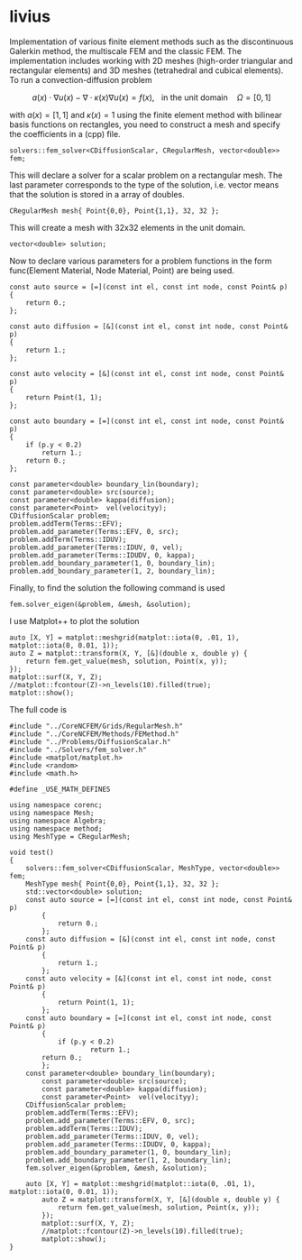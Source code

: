 # livius
Implementation of various finite element methods such as the discontinuous Galerkin method, the multiscale FEM and the classic FEM.
The implementation includes working with 2D meshes (high-order triangular and rectangular elements) and 3D meshes (tetrahedral and cubical elements).
To run a convection-diffusion problem
```math	
  a(x)\cdot\nabla u(x) - \nabla\cdot\kappa(x)\nabla u(x) = f(x), \mspace{15mu}\text{in the unit domain }\mspace{15mu}\Omega=[0,1]
```
with $a(x)=[1,1]$ and $\kappa(x)=1$ using the finite element method with bilinear basis functions on rectangles, you need to construct a mesh and specify the coefficients in a (cpp) file.
```
solvers::fem_solver<CDiffusionScalar, CRegularMesh, vector<double>> fem;
```
This will declare a solver for a scalar problem on a rectangular mesh. The last parameter corresponds to the type of the solution, i.e. vector<double> means that the solution is stored in a array of doubles.

```	
CRegularMesh mesh{ Point{0,0}, Point{1,1}, 32, 32 };
```
	

This will create a mesh with 32x32 elements in the unit domain.

```
vector<double> solution;
```
	
Now to declare various parameters for a problem functions in the form func(Element Material, Node Material, Point) are being used.

```
const auto source = [=](const int el, const int node, const Point& p)
{
	return 0.;
};

const auto diffusion = [&](const int el, const int node, const Point& p)
{
	return 1.;
};

const auto velocity = [&](const int el, const int node, const Point& p)
{
	return Point(1, 1);
};

const auto boundary = [=](const int el, const int node, const Point& p)
{
	if (p.y < 0.2)
		return 1.;
	return 0.;
};

const parameter<double> boundary_lin(boundary);
const parameter<double> src(source);
const parameter<double> kappa(diffusion);
const parameter<Point>  vel(velocityy);
CDiffusionScalar problem;
problem.addTerm(Terms::EFV);
problem.add_parameter(Terms::EFV, 0, src);
problem.addTerm(Terms::IDUV);
problem.add_parameter(Terms::IDUV, 0, vel);
problem.add_parameter(Terms::IDUDV, 0, kappa);
problem.add_boundary_parameter(1, 0, boundary_lin);
problem.add_boundary_parameter(1, 2, boundary_lin);		
```

Finally, to find the solution the following command is used

```
fem.solver_eigen(&problem, &mesh, &solution);
```
	
I use Matplot++ to plot the solution

```
auto [X, Y] = matplot::meshgrid(matplot::iota(0, .01, 1), matplot::iota(0, 0.01, 1));
auto Z = matplot::transform(X, Y, [&](double x, double y) {
	return fem.get_value(mesh, solution, Point(x, y));
});
matplot::surf(X, Y, Z);
//matplot::fcontour(Z)->n_levels(10).filled(true);
matplot::show();
```

The full code is


```
#include "../CoreNCFEM/Grids/RegularMesh.h"
#include "../CoreNCFEM/Methods/FEMethod.h"
#include "../Problems/DiffusionScalar.h"
#include "../Solvers/fem_solver.h"
#include <matplot/matplot.h>
#include <random>
#include <math.h>
		
#define _USE_MATH_DEFINES		
		
using namespace corenc;
using namespace Mesh;
using namespace Algebra;
using namespace method;
using MeshType = CRegularMesh;
		
void test()
{
	solvers::fem_solver<CDiffusionScalar, MeshType, vector<double>> fem;
	MeshType mesh{ Point{0,0}, Point{1,1}, 32, 32 };
	std::vector<double> solution;
	const auto source = [=](const int el, const int node, const Point& p)
        {
        	return 0.;
    	};
	const auto diffusion = [&](const int el, const int node, const Point& p)
    	{
        	return 1.;
    	};
	const auto velocity = [&](const int el, const int node, const Point& p)
    	{
        	return Point(1, 1);
    	};
	const auto boundary = [=](const int el, const int node, const Point& p)
    	{
        	if (p.y < 0.2)
            		return 1.;
		return 0.;
    	};
	const parameter<double> boundary_lin(boundary);
    	const parameter<double> src(source);
    	const parameter<double> kappa(diffusion);
    	const parameter<Point>  vel(velocityy);
	CDiffusionScalar problem;
	problem.addTerm(Terms::EFV);
	problem.add_parameter(Terms::EFV, 0, src);
	problem.addTerm(Terms::IDUV);
	problem.add_parameter(Terms::IDUV, 0, vel);
	problem.add_parameter(Terms::IDUDV, 0, kappa);
	problem.add_boundary_parameter(1, 0, boundary_lin);
	problem.add_boundary_parameter(1, 2, boundary_lin);
	fem.solver_eigen(&problem, &mesh, &solution);

	auto [X, Y] = matplot::meshgrid(matplot::iota(0, .01, 1), matplot::iota(0, 0.01, 1));
    	auto Z = matplot::transform(X, Y, [&](double x, double y) {
        	return fem.get_value(mesh, solution, Point(x, y));
    	});
    	matplot::surf(X, Y, Z);
    	//matplot::fcontour(Z)->n_levels(10).filled(true);
    	matplot::show();
}
```
